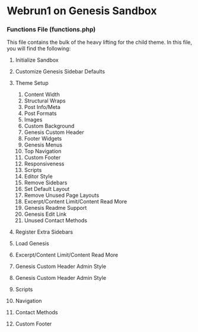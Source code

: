 # Webrun1 on Genesis Sandbox

### Functions File (functions.php)
This file contains the bulk of the heavy lifting for the child theme. In this file, you will find the following:

1. Initialize Sandbox
2. Customize Genesis Sidebar Defaults
3. Theme Setup
   1. Content Width
   2. Structural Wraps
   3. Post Info/Meta
   4. Post Formats
   5. Images
   6. Custom Background
   7. Genesis Custom Header
   8. Footer Widgets
   9. Genesis Menus
   10. Top Navigation
   11. Custom Footer
   12. Responsiveness
   13. Scripts
   14. Editor Style
   15. Remove Sidebars
   16. Set Default Layout
   17. Remove Unused Page Layouts
   18. Excerpt/Content Limit/Content Read More
   19. Genesis Readme Support
   20. Genesis Edit Link
   21. Unused Contact Methods

4. Register Extra Sidebars
5. Load Genesis
6. Excerpt/Content Limit/Content Read More
7. Genesis Custom Header Admin Style
8. Genesis Custom Header Admin Style
9. Scripts
10. Navigation
11. Contact Methods
12. Custom Footer
